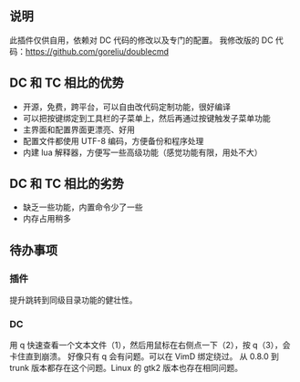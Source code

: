 ## 说明

此插件仅供自用，依赖对 DC 代码的修改以及专门的配置。
我修改版的 DC 代码：https://github.com/goreliu/doublecmd

## DC 和 TC 相比的优势

* 开源，免费，跨平台，可以自由改代码定制功能，很好编译
* 可以把按键绑定到工具栏的子菜单上，然后再通过按键触发子菜单功能
* 主界面和配置界面更漂亮、好用
* 配置文件都使用 UTF-8 编码，方便备份和程序处理
* 内建 lua 解释器，方便写一些高级功能（感觉功能有限，用处不大）

## DC 和 TC 相比的劣势

* 缺乏一些功能，内置命令少了一些
* 内存占用稍多

## 待办事项

### 插件

提升跳转到同级目录功能的健壮性。

### DC

用 q 快速查看一个文本文件（1），然后用鼠标在右侧点一下（2），按 q（3），会卡住直到崩溃。
好像只有 q 会有问题。可以在 VimD 绑定绕过。
从 0.8.0 到 trunk 版本都存在这个问题。Linux 的 gtk2 版本也存在相同问题。
